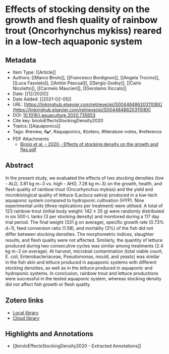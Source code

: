 # Effects of stocking density on the growth and flesh quality of rainbow trout (Oncorhynchus mykiss) reared in a low-tech aquaponic system

## Metadata

* Item Type: [[Article]]
* Authors: [[Marco Birolo]], [[Francesco Bordignon]], [[Angela Trocino]], [[Luca Fasolato]], [[Antón Pascual]], [[Sergio Godoy]], [[Carlo Nicoletto]], [[Carmelo Maucieri]], [[Gerolamo Xiccato]]
* Date: [[12/2020]]
* Date Added: [[2021-02-05]]
* URL: [https://linkinghub.elsevier.com/retrieve/pii/S004484862031108X](https://linkinghub.elsevier.com/retrieve/pii/S004484862031108X)
* DOI: [10.1016/j.aquaculture.2020.735653](https://doi.org/10.1016/j.aquaculture.2020.735653)
* Cite key: biroloEffectsStockingDensity2020
* Topics: [[Aquaponics]]
* Tags: #review, #✔️, #aquaponics, #zotero, #literature-notes, #reference
* PDF Attachments
	- [Birolo et al. - 2020 - Effects of stocking density on the growth and fles.pdf](zotero://open-pdf/library/items/M9N8RPIG)

## Abstract

In the present study, we evaluated the eﬀects of two stocking densities (low - ALD, 3.81 kg m−3 vs. high - AHD, 7.26 kg m−3) on the growth, health, and ﬂesh quality of rainbow trout (Oncorhynchus mykiss) and the yield and microbiological quality of lettuce (Lactuca sativa) produced in a low-tech aquaponic system compared to hydroponic cultivation (HYP). Nine experimental units (three replications per treatment) were utilised. A total of 123 rainbow trout (initial body weight: 142 ± 35 g) were randomly distributed in six 500-L tanks (3 per stocking density) and monitored during a 117 day trial period. The ﬁnal weight (331 g on average), speciﬁc growth rate (0.73% d−1), feed conversion ratio (1.58), and mortality (3%) of the ﬁsh did not diﬀer between stocking densities. The morphometric indices, slaughter results, and ﬂesh quality were not aﬀected. Similarly, the quantity of lettuce produced during two consecutive cycles was similar among treatments (2.4 kg m−2 on average). At harvest, microbial contamination (total viable count, E. coli, Enterobacteriaceae, Pseudomonas, mould, and yeasts) was similar in the ﬁsh skin and lettuce produced in aquaponic systems with diﬀerent stocking densities, as well as in the lettuce produced in aquaponic and hydroponic systems. In conclusion, rainbow trout and lettuce productions were successful in the tested aquaponic system, whereas stocking density did not aﬀect ﬁsh growth or ﬂesh quality.


##  Zotero links
* [Local library](zotero://select/items/1_FZLVNZLG)
* [Cloud library](http://zotero.org/users/5448669/items/FZLVNZLG)

## Highlights and Annotations

- [[biroloEffectsStockingDensity2020 - Extracted Annotations]]